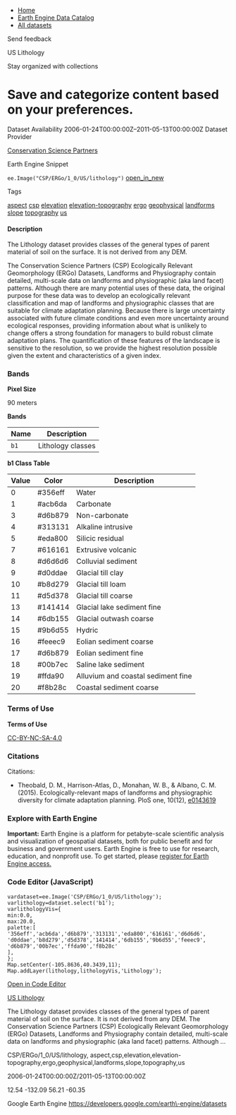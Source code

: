 



* [Home](https://developers.google.com/)
* [Earth Engine Data Catalog](https://developers.google.com/earth-engine/datasets)
* [All datasets](https://developers.google.com/earth-engine/datasets/catalog)





 
 
 Send feedback
 
 

US Lithology


 
 Stay organized with collections
 

 
 Save and categorize content based on your preferences.
==============================================================================================================








Dataset Availability
2006\-01\-24T00:00:00Z–2011\-05\-13T00:00:00Z
Dataset Provider


[Conservation Science Partners](https://www.csp-inc.org/)



Earth Engine Snippet


`ee.Image("CSP/ERGo/1_0/US/lithology")` 
[open\_in\_new](https://code.earthengine.google.com/?scriptPath=Examples:Datasets/CSP/CSP_ERGo_1_0_US_lithology)





Tags


[aspect](/earth-engine/datasets/tags/aspect)
[csp](/earth-engine/datasets/tags/csp)
[elevation](/earth-engine/datasets/tags/elevation)
[elevation\-topography](/earth-engine/datasets/tags/elevation-topography)
[ergo](/earth-engine/datasets/tags/ergo)
[geophysical](/earth-engine/datasets/tags/geophysical)
[landforms](/earth-engine/datasets/tags/landforms)
[slope](/earth-engine/datasets/tags/slope)
[topography](/earth-engine/datasets/tags/topography)
[us](/earth-engine/datasets/tags/us)








#### Description



The Lithology dataset provides classes of the general types of parent
material of soil on the surface. It is not derived from any DEM.


The Conservation Science Partners (CSP) Ecologically Relevant Geomorphology
(ERGo) Datasets, Landforms and Physiography contain detailed, multi\-scale
data on landforms and physiographic (aka land facet) patterns. Although
there are many potential uses of these data, the original purpose for these
data was to develop an ecologically relevant classification and map of
landforms and physiographic classes that are suitable for climate adaptation
planning. Because there is large uncertainty associated with future climate
conditions and even more uncertainty around ecological responses, providing
information about what is unlikely to change offers a strong foundation for
managers to build robust climate adaptation plans. The quantification of
these features of the landscape is sensitive to the resolution, so we
provide the highest resolution possible given the extent and characteristics
of a given index.





### Bands



**Pixel Size**
  
90 meters



**Bands**




| Name | Description |
| --- | --- |
| `b1` | Lithology classes |


**b1 Class Table**




| Value | Color | Description |
| --- | --- | --- |
| 0 | \#356eff | Water |
| 1 | \#acb6da | Carbonate |
| 3 | \#d6b879 | Non\-carbonate |
| 4 | \#313131 | Alkaline intrusive |
| 5 | \#eda800 | Silicic residual |
| 7 | \#616161 | Extrusive volcanic |
| 8 | \#d6d6d6 | Colluvial sediment |
| 9 | \#d0ddae | Glacial till clay |
| 10 | \#b8d279 | Glacial till loam |
| 11 | \#d5d378 | Glacial till coarse |
| 13 | \#141414 | Glacial lake sediment fine |
| 14 | \#6db155 | Glacial outwash coarse |
| 15 | \#9b6d55 | Hydric |
| 16 | \#feeec9 | Eolian sediment coarse |
| 17 | \#d6b879 | Eolian sediment fine |
| 18 | \#00b7ec | Saline lake sediment |
| 19 | \#ffda90 | Alluvium and coastal sediment fine |
| 20 | \#f8b28c | Coastal sediment coarse |




### Terms of Use


**Terms of Use**


[CC\-BY\-NC\-SA\-4\.0](https://spdx.org/licenses/CC-BY-NC-SA-4.0.html)




### Citations



Citations:
* Theobald, D. M., Harrison\-Atlas, D., Monahan, W. B., \& Albano, C. M.
(2015\). Ecologically\-relevant maps of landforms and physiographic diversity
for climate adaptation planning. PloS one, 10(12\),
[e0143619](https://journals.plos.org/plosone/article?id=10.1371/journal.pone.0143619)





### Explore with Earth Engine


**Important:** 
 Earth Engine is a platform for petabyte\-scale scientific analysis and visualization of
 geospatial datasets, both for public benefit and for business and government users.
 Earth Engine is free to use for research, education, and nonprofit use. To get started, please
 [register for Earth Engine access.](https://console.cloud.google.com/earth-engine)



### Code Editor (JavaScript)



```
vardataset=ee.Image('CSP/ERGo/1_0/US/lithology');
varlithology=dataset.select('b1');
varlithologyVis={
min:0.0,
max:20.0,
palette:[
'356eff','acb6da','d6b879','313131','eda800','616161','d6d6d6',
'd0ddae','b8d279','d5d378','141414','6db155','9b6d55','feeec9',
'd6b879','00b7ec','ffda90','f8b28c'
],
};
Map.setCenter(-105.8636,40.3439,11);
Map.addLayer(lithology,lithologyVis,'Lithology');
```



[Open in Code Editor](https://code.earthengine.google.com/?scriptPath=Examples:Datasets/CSP/CSP_ERGo_1_0_US_lithology)


[US Lithology](/earth-engine/datasets/catalog/CSP_ERGo_1_0_US_lithology)

The Lithology dataset provides classes of the general types of parent material of soil on the surface. It is not derived from any DEM. The Conservation Science Partners (CSP) Ecologically Relevant Geomorphology (ERGo) Datasets, Landforms and Physiography contain detailed, multi\-scale data on landforms and physiographic (aka land facet) patterns. Although …

 CSP/ERGo/1\_0/US/lithology,
 aspect,csp,elevation,elevation\-topography,ergo,geophysical,landforms,slope,topography,us

2006\-01\-24T00:00:00Z/2011\-05\-13T00:00:00Z



 12\.54 \-132\.09 56\.21 \-60\.35
 



Google Earth Engine
https://developers.google.com/earth\-engine/datasets








